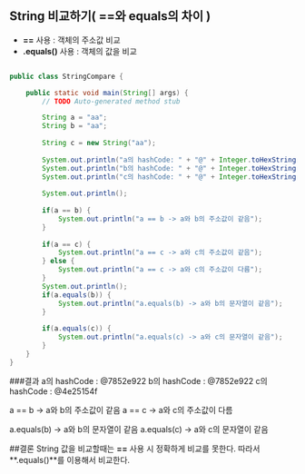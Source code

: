 ## String 비교하기( ==와 equals의 차이 )
- **==** 사용 : 객체의 주소값 비교
- **.equals()** 사용 : 객체의 값을 비교

```java

public class StringCompare {

	public static void main(String[] args) {
		// TODO Auto-generated method stub

		String a = "aa";
		String b = "aa";
		
		String c = new String("aa");
		
		System.out.println("a의 hashCode: " + "@" + Integer.toHexString(System.identityHashCode(a)));
		System.out.println("b의 hashCode: " + "@" + Integer.toHexString(System.identityHashCode(b)));
		System.out.println("c의 hashCode: " + "@" + Integer.toHexString(System.identityHashCode(c)));
		
		System.out.println();
		
		if(a == b) {
			System.out.println("a == b -> a와 b의 주소값이 같음");
		} 
		
		if(a == c) {
			System.out.println("a == c -> a와 c의 주소값이 같음");
		} else {
			System.out.println("a == c -> a와 c의 주소값이 다름");
		}
		System.out.println();
		if(a.equals(b)) {
			System.out.println("a.equals(b) -> a와 b의 문자열이 같음");
		}
		
		if(a.equals(c)) {
			System.out.println("a.equals(c) -> a와 c의 문자열이 같음");
		}
	}
}

```

###결과
a의 hashCode : @7852e922
b의 hashCode : @7852e922
c의 hashCode : @4e25154f

a == b -> a와 b의 주소값이 같음
a == c -> a와 c의 주소값이 다름

a.equals(b) -> a와 b의 문자열이 같음
a.equals(c) -> a와 c의 문자열이 같음

##결론
String 값을 비교할때는 **==** 사용 시 정확하게 비교를 못한다.
따라서 **.equals()**를 이용해서 비교한다.